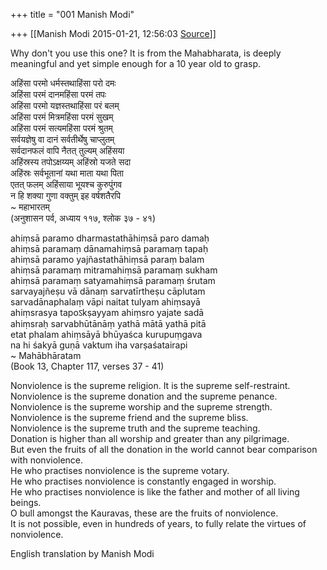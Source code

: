 +++
title = "001 Manish Modi"

+++
[[Manish Modi	2015-01-21, 12:56:03 [Source](https://groups.google.com/g/samskrita/c/7fZby41cShY)]]



Why don't you use this one? It is from the Mahabharata, is deeply meaningful and yet simple enough for a 10 year old to grasp.

  

अहिंसा परमो धर्मस्तथाहिंसा परो दमः  
अहिंसा परमं दानमहिंसा परमं तपः  
अहिंसा परमो यज्ञस्तथाहिंसा परं बलम्  
अहिंसा परमं मित्रमहिंसा परमं सुखम्  
अहिंसा परमं सत्यमहिंसा परमं श्रुतम्  
सर्वयज्ञेषु वा दानं सर्वतीर्थेषु चाप्लुतम्  
सर्वदानफलं वापि नैतत् तुल्यम् अहिंसया  
अहिंस्रस्य तपोऽक्षय्यम् अहिंस्रो यजते सदा  
अहिंस्रः सर्वभूतानां यथा माता यथा पिता  
एतत् फलम् अहिंसाया भूयश्च कुरुपुंगव  
न हि शक्या गुणा वक्तुम् इह वर्षशतैरपि  
\~ महाभारतम्  
(अनुशासन पर्व, अध्याय ११७, श्लोक ३७ - ४१)

  

ahiṃsā paramo dharmastathāhiṃsā paro damaḥ  
ahiṃsā paramaṃ dānamahiṃsā paramaṃ tapaḥ  
ahiṃsā paramo yajñastathāhiṃsā paraṃ balam  
ahiṃsā paramaṃ mitramahiṃsā paramaṃ sukham  
ahiṃsā paramaṃ satyamahiṃsā paramaṃ śrutam  
sarvayajñeṣu vā dānaṃ sarvatīrtheṣu cāplutam  
sarvadānaphalaṃ vāpi naitat tulyam ahiṃsayā  
ahiṃsrasya tapoऽkṣayyam ahiṃsro yajate sadā  
ahiṃsraḥ sarvabhūtānāṃ yathā mātā yathā pitā  
etat phalam ahiṃsāyā bhūyaśca kurupuṃgava  
na hi śakyā guṇā vaktum iha varṣaśatairapi  
\~ Mahābhāratam  
(Book 13, Chapter 117, verses 37 - 41)

  

Nonviolence is the supreme religion. It is the supreme self-restraint.  
Nonviolence is the supreme donation and the supreme penance.  
Nonviolence is the supreme worship and the supreme strength.  
Nonviolence is the supreme friend and the supreme bliss.  
Nonviolence is the supreme truth and the supreme teaching.  
Donation is higher than all worship and greater than any pilgrimage.  
But even the fruits of all the donation in the world cannot bear comparison with nonviolence.  
He who practises nonviolence is the supreme votary.  
He who practises nonviolence is constantly engaged in worship.  
He who practises nonviolence is like the father and mother of all living beings.  
O bull amongst the Kauravas, these are the fruits of nonviolence.  
It is not possible, even in hundreds of years, to fully relate the virtues of nonviolence.

  

English translation by Manish Modi

  

